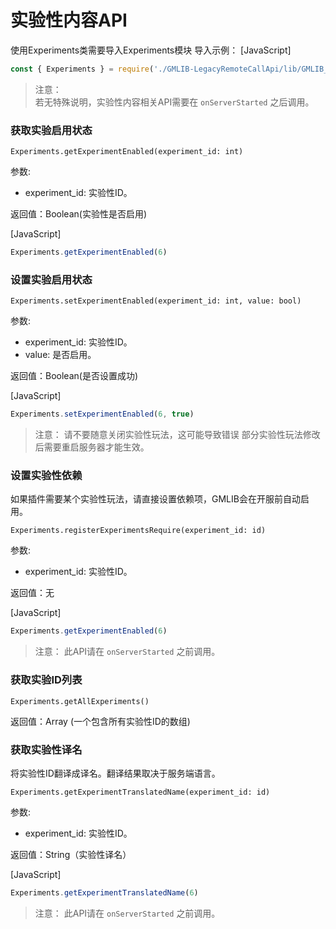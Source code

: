 # 实验性内容API
使用Experiments类需要导入Experiments模块
导入示例：
[JavaScript]
```javascript
const { Experiments } = require('./GMLIB-LegacyRemoteCallApi/lib/GMLIB_API-JS');
```

> 注意：  
> 若无特殊说明，实验性内容相关API需要在 `onServerStarted` 之后调用。


### 获取实验启用状态

`Experiments.getExperimentEnabled(experiment_id: int)`

参数:

- experiment_id: 实验性ID。

返回值：Boolean(实验性是否启用)

[JavaScript]
```JavaScript
Experiments.getExperimentEnabled(6)
```

### 设置实验启用状态

`Experiments.setExperimentEnabled(experiment_id: int, value: bool)`

参数:

- experiment_id: 实验性ID。
- value: 是否启用。

返回值：Boolean(是否设置成功)

[JavaScript]
```JavaScript
Experiments.setExperimentEnabled(6, true)
```

> 注意：
> 请不要随意关闭实验性玩法，这可能导致错误
> 部分实验性玩法修改后需要重启服务器才能生效。

### 设置实验性依赖
如果插件需要某个实验性玩法，请直接设置依赖项，GMLIB会在开服前自动启用。

`Experiments.registerExperimentsRequire(experiment_id: id)`

参数:

- experiment_id: 实验性ID。

返回值：无

[JavaScript]
```JavaScript
Experiments.getExperimentEnabled(6)
```

> 注意：
> 此API请在 `onServerStarted` 之前调用。

### 获取实验ID列表

`Experiments.getAllExperiments()`


返回值：Array<Int> (一个包含所有实验性ID的数组)


### 获取实验性译名
将实验性ID翻译成译名。翻译结果取决于服务端语言。

`Experiments.getExperimentTranslatedName(experiment_id: id)`

参数:

- experiment_id: 实验性ID。

返回值：String（实验性译名）

[JavaScript]
```JavaScript
Experiments.getExperimentTranslatedName(6)
```

> 注意：
> 此API请在 `onServerStarted` 之前调用。